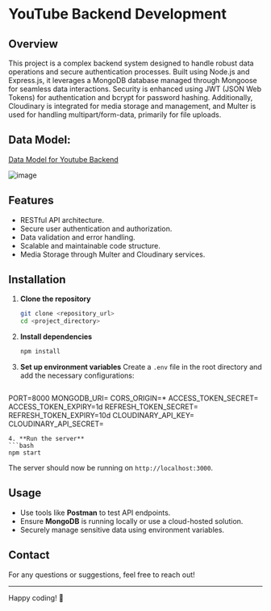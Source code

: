 # YouTube Backend Development

## Overview
This project is a complex backend system designed to handle robust data operations and secure authentication processes. Built using Node.js and Express.js, it leverages a MongoDB database managed through Mongoose for seamless data interactions. Security is enhanced using JWT (JSON Web Tokens) for authentication and bcrypt for password hashing. Additionally, Cloudinary is integrated for media storage and management, and Multer is used for handling multipart/form-data, primarily for file uploads.

## Data Model: 

[Data Model for Youtube Backend](https://app.eraser.io/workspace/FbWgxyVgP50fLAxkG2Ce)

![image](https://github.com/user-attachments/assets/a2199edb-353b-4aab-ba86-0456ae57b269)


## Features

- RESTful API architecture.
- Secure user authentication and authorization.
- Data validation and error handling.
- Scalable and maintainable code structure.
- Media Storage through Multer and Cloudinary services.

## Installation

1. **Clone the repository**
   ```bash
   git clone <repository_url>
   cd <project_directory>
   ```
2. **Install dependencies**
   ```bash
   npm install
   ```
3. **Set up environment variables** Create a `.env` file in the root directory and add the necessary configurations:
   ```env
PORT=8000
MONGODB_URI=
CORS_ORIGIN=*
ACCESS_TOKEN_SECRET=
ACCESS_TOKEN_EXPIRY=1d
REFRESH_TOKEN_SECRET=
REFRESH_TOKEN_EXPIRY=10d
CLOUDINARY_API_KEY=
CLOUDINARY_API_SECRET=
   ```
4. **Run the server**
   ```bash
   npm start
   ```
   The server should now be running on `http://localhost:3000`.

## Usage

- Use tools like **Postman** to test API endpoints.
- Ensure **MongoDB** is running locally or use a cloud-hosted solution.
- Securely manage sensitive data using environment variables.

## Contact

For any questions or suggestions, feel free to reach out!

---

Happy coding! 🚀

